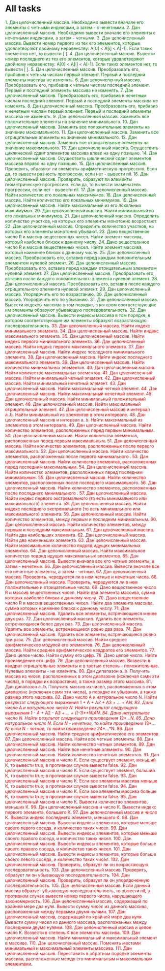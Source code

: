 # All tasks

<span style ='color:green'>1. Дан целочисленный массив. Необходимо вывести вначале его элементы с четными индексами, а затем - с нечетными.</span>
<span style ='color:green'>2. Дан целочисленный массив. Необходимо вывести вначале его элементы с нечетными индексами, а затем - четными.
<span style ='color:green'>3. Дан целочисленный массив. Вывести номер первого из тех его элементов, которые удовлетворяют двойному неравенству: A[0] < A[i] < A[-1]. Если таких элементов нет, то вывести [ ].
<span style ='color:green'>4. Дан целочисленный массив. Вывести номер последнего из тех его элементов, которые удовлетворяют двойному неравенству: A[0] < A[i] < A[-1]. Если таких элементов нет, то вывести [ ].
<span style ='color:green'>5. Дан целочисленный массив. Преобразовать его, прибавив к четным числам первый элемент. Первый и последний элементы массива не изменять.
<span style ='color:green'>6. Дан целочисленный массив. Преобразовать его, прибавив к четным числам последний элемент. Первый и последний элементы массива не изменять.
<span style ='color:green'>7. Дан целочисленный массив. Преобразовать его, прибавив к нечетным числам последний элемент. Первый и последний элементы массива не изменять.
<span style ='color:green'>8. Дан целочисленный массив. Преобразовать его, прибавив к нечетным числам первый элемент. Первый и последний элементы массива не изменять.
<span style ='color:green'>9. Дан целочисленный массив. Заменить все положительные элементы на значение минимального.
<span style ='color:green'>10. Дан целочисленный массив. Заменить все положительные элементы на значение максимального.
<span style ='color:green'>11. Дан целочисленный массив. Заменить все отрицательные элементы на значение минимального.
<span style ='color:green'>12. Дан целочисленный массив. Заменить все отрицательные элементы на значение максимального.
<span style ='color:green'>13. Дан целочисленный массив. Осуществить циклический сдвиг элементов массива влево на одну позицию.
<span style ='color:green'>14. Дан целочисленный массив. Осуществить циклический сдвиг элементов массива вправо на одну позицию.
<span style ='color:green'>15. Дан целочисленный массив. Проверить, образуют ли элементы арифметическую прогрессию. Если да, то вывести разность прогрессии, если нет - вывести nil.
<span style ='color:green'>16. Дан целочисленный массив. Проверить, образуют ли элементы геометрическую прогрессию. Если да, то вывести знаменатель прогрессии, если нет - вывести nil.
<span style ='color:green'>17. Дан целочисленный массив. Найти количество его локальных максимумов.
<span style ='color:green'>18. Дан целочисленный массив. Найти количество его локальных минимумов.
<span style ='color:green'>19. Дан целочисленный массив. Найти максимальный из его локальных максимумов.
<span style ='color:green'>20. Дан целочисленный массив. Найти минимальный из его локальных минимумов.
<span style ='color:green'>21. Дан целочисленный массив. Определить количество участков, на которых его элементы монотонно возрастают.
<span style ='color:green'>22. Дан целочисленный массив. Определить количество участков, на которых его элементы монотонно убывают.
<span style ='color:green'>23. Дано вещественное число R и массив вещественных чисел. Найти элемент массива, который наиболее близок к данному числу.
<span style ='color:green'>24. Дано вещественное число R и массив вещественных чисел. Найти элемент массива, который наименее близок к данному числу.
<span style ='color:green'>25. Дан целочисленный массив. Преобразовать его, вставив перед каждым положительным элементом нулевой элемент.
<span style ='color:green'>26. Дан целочисленный массив. Преобразовать его, вставив перед каждым отрицательным элементом нулевой элемент.
<span style ='color:green'>27. Дан целочисленный массив. Преобразовать его, вставив после каждого положительного элемента нулевой элемент.
<span style ='color:green'>28. Дан целочисленный массив. Преобразовать его, вставив после каждого отрицательного элемента нулевой элемент.
<span style ='color:green'>29. Дан целочисленный массив. Упорядочить его по возрастанию.
<span style ='color:green'>30. Дан целочисленный массив. Упорядочить его по убыванию.
<span style ='color:green'>31. Дан целочисленный массив. Вывести индексы массива в том порядке, в котором соответствующие им элементы образуют убывающую последовательность.
<span style ='color:green'>32. Дан целочисленный массив. Вывести индексы массива в том порядке, в котором соответствующие им элементы образуют возрастающую последовательность.
<span style ='color:red'>33. Дан целочисленный массив. Найти индекс минимального элемента.
<span style ='color:red'>34. Дан целочисленный массив. Найти индекс максимального элемента.
<span style ='color:red'>35. Дан целочисленный массив. Найти индекс первого минимального элемента.
<span style ='color:red'>36. Дан целочисленный массив. Найти индекс первого максимального элемента.
<span style ='color:red'>37. Дан целочисленный массив. Найти индекс последнего минимального элемента.
<span style ='color:red'>38. Дан целочисленный массив. Найти индекс последнего максимального элемента.
<span style ='color:red'>39. Дан целочисленный массив. Найти количество минимальных элементов.
<span style ='color:red'>40. Дан целочисленный массив. Найти количество максимальных элементов.
<span style ='color:red'>41. Дан целочисленный массив. Найти минимальный четный элемент.
<span style ='color:red'>42. Дан целочисленный массив. Найти минимальный нечетный элемент.
<span style ='color:red'>43. Дан целочисленный массив. Найти максимальный четный элемент.
<span style ='color:red'>44. Дан целочисленный массив. Найти максимальный нечетный элемент.
<span style ='color:red'>45. Дан целочисленный массив. Найти минимальный положительный элемент.
<span style ='color:red'>46. Дан целочисленный массив. Найти максимальный отрицательный элемент.
<span style ='color:red'>47. Дан целочисленный массив и интервал a..b. Найти минимальный из элементов в этом интервале.
<span style ='color:red'>48. Дан целочисленный массив и интервал a..b. Найти максимальный из элементов в этом интервале.
<span style ='color:red'>49. Дан целочисленный массив. Найти количество элементов, расположенных перед первым минимальным.
<span style ='color:red'>50. Дан целочисленный массив. Найти количество элементов, расположенных перед первым максимальным.
<span style ='color:red'>51. Дан целочисленный массив. Найти количество элементов, расположенных после первого максимального.
<span style ='color:red'>52. Дан целочисленный массив. Найти количество элементов, расположенных после первого минимального .
<span style ='color:red'>53. Дан целочисленный массив. Найти количество элементов, расположенных перед последним максимальным.
<span style ='color:red'>54. Дан целочисленный массив. Найти количество элементов, расположенных перед последним минимальным.
<span style ='color:red'>55. Дан целочисленный массив. Найти количество элементов, расположенных после последнего максимального.
<span style ='color:red'>56. Дан целочисленный массив. Найти количество элементов, расположенных после последнего минимального .
<span style ='color:red'>57. Дан целочисленный массив. Найти индекс первого экстремального (то есть минимального или максимального) элемента.
<span style ='color:red'>58. Дан целочисленный массив. Найти индекс последнего экстремального (то есть минимального или максимального) элемента.
<span style ='color:red'>59. Дан целочисленный массив. Найти количество элементов, между первым и последним минимальным.
<span style ='color:red'>60. Дан целочисленный массив. Найти количество элементов, между первым и последним максимальным.
<span style ='color:red'>61. Дан целочисленный массив. Найти два наибольших элемента.
<span style ='color:red'>62. Дан целочисленный массив. Найти два наименьших элемента.
<span style ='color:red'>63. Дан целочисленный массив. Найти максимальное количество подряд идущих минимальных элементов.
<span style ='color:red'>64. Дан целочисленный массив. Найти максимальное количество подряд идущих максимальных элементов.
<span style ='color:red'>65. Дан целочисленный массив. Вывести вначале все его четные элементы, а затем - нечетные.
<span style ='color:red'>66. Дан целочисленный массив. Вывести вначале все его нечетные элементы, а затем - четные.
<span style ='color:red'>67. Дан целочисленный массив. Проверить, чередуются ли в нем четные и нечетные числа.
<span style ='color:red'>68. Дан целочисленный массив. Проверить, чередуются ли в нем положительные и отрицательные числа.
<span style ='color:red'>69. Дано вещественное число R и массив вещественных чисел. Найти два элемента массива, сумма которых наиболее близка к данному числу.
<span style ='color:red'>70. Дано вещественное число R и массив вещественных чисел. Найти два элемента массива, сумма которых наименее близка к данному числу.
<span style ='color:red'>71. Дан целочисленный массив. Удалить все элементы, встречающиеся менее двух раз.
<span style ='color:red'>72. Дан целочисленный массив. Удалить все элементы, встречающиеся более двух раз.
<span style ='color:red'>73. Дан целочисленный массив. Удалить все элементы, встречающиеся ровно два раза.
<span style ='color:red'>74. Дан целочисленный массив. Удалить все элементы, встречающиеся ровно три раза.
<span style ='color:red'>75. Дан целочисленный массив. Найти среднее арифметическое модулей его элементов.
<span style ='color:red'>76. Дан целочисленный массив. Найти среднее арифметическое квадратов его элементов.
<span style ='color:red'>77. Дано целое число. Найти сумму его цифр.
<span style ='color:red'>78. Дано целое число. Найти произведение его цифр.
<span style ='color:red'>79. Дан целочисленный массив. Возвести в квадрат отрицательные элементы и в третью степень - положительные. Нулевые элементы - не изменять.
<span style ='color:red'>80. Дан дипапазон a..b. Получить массив из чисел, расположенных в этом диапазоне (исключая сами эти числа), в порядке их возрастания, а также размер этого массива.
<span style ='color:red'>81. Дан дипапазон a..b. Получить массив из чисел, расположенных в этом диапазоне (исключая сами эти числа), в порядке их убывания, а также размер этого массива.
<span style ='color:red'>82. Дано число А и натуральное число N. Найти результат следующего выражения 1 + А + А*2 + А*3 + … + А*N.
<span style ='color:red'>83. Дано число А и натуральное число N. Найти результат следующего выражения 1 - А + А*2 - А*3 + … + ((-1)**N)*А*N.
<span style ='color:red'>84. Дано натуральное число N. Найти результат следующего произведения 1*2*…*N.
<span style ='color:red'>85. Дано натуральное число N. Если N - нечетное, то найти произведение 1*3*…*N; если N - четное, то найти произведение 2*4*…*N.
<span style ='color:red'>86. Дан целочисленный массив. Найти среднее арифметическое его элементов.
<span style ='color:red'>87. Дан целочисленный массив. Найти все четные элементы.
<span style ='color:red'>88. Дан целочисленный массив. Найти количество четных элементов.
<span style ='color:red'>89. Дан целочисленный массив. Найти все нечетные элементы.
<span style ='color:red'>90. Дан целочисленный массив. Найти количество нечетных элементов.
<span style ='color:red'>91. Дан целочисленный массив и число К. Если существует элемент, меньший К, то вывести true; в противном случае вывести false.
<span style ='color:red'>92. Дан целочисленный массив и число К. Если существует элемент, больший К, то вывести true; в противном случае вывести false.
<span style ='color:red'>93. Дан целочисленный массив и число К. Если все элементы массива меньше К, то вывести true; в противном случае вывести false.
<span style ='color:red'>94. Дан целочисленный массив и число К. Если все элементы массива больше К, то вывести true; в противном случае вывести false.
<span style ='color:red'>95. Дан целочисленный массив и число К. Вывести количество элементов, меньших К.
<span style ='color:red'>96. Дан целочисленный массив и число К. Вывести индекс первого элемента, большего К.
<span style ='color:red'>97. Дан целочисленный массив и число К. Вывести индекс последнего элемента, меньшего К.
<span style ='color:red'>98. Дан целочисленный массив. Вывести индексы элементов, которые меньше своего левого соседа, и количество таких чисел.
<span style ='color:red'>99. Дан целочисленный массив. Вывести индексы элементов, которые меньше своего правого соседа, и количество таких чисел.
<span style ='color:red'>100. Дан целочисленный массив. Вывести индексы элементов, которые больше своего правого соседа, и количество таких чисел.
<span style ='color:red'>101. Дан целочисленный массив. Вывести индексы элементов, которые больше своего левого соседа, и количество таких чисел.
<span style ='color:red'>102. Дан целочисленный массив. Проверить, образует ли он возрастающую последовательность.
<span style ='color:red'>103. Дан целочисленный массив. Проверить, образует ли он убывающую последовательность.
<span style ='color:red'>104. Дан целочисленный массив. Проверить, образует ли он упорядоченную последовательность.
<span style ='color:red'>105. Дан целочисленный массив. Если данный массив образует убывающую последовательность, то вывести nil, в противном случае вывести номер первого числа, нарушающего закономерность.
<span style ='color:red'>106. Дан целочисленный массив, содержащий по крайней мере два нуля. Вывести сумму чисел из данного массива, расположенных между первыми двумя нулями.
<span style ='color:red'>107. Дан целочисленный массив, содержащий по крайней мере два нуля. Вывести сумму чисел из данного массива, расположенных между последними двумя нулями.
<span style ='color:red'>108. Дан целочисленный массив и целое число К. Возвести в степень К все элементы массива.
<span style ='color:red'>109. Дан целочисленный массив. Найти минимальный и максимальный элемент в массиве.
<span style ='color:red'>110. Дан целочисленный массив. Поменять местами минимальный и максимальный элементы массива.
<span style ='color:red'>111. Дан целочисленный массив. Переставить в обратном порядке элементы массива, расположенные между его минимальным и максимальным элементами.

